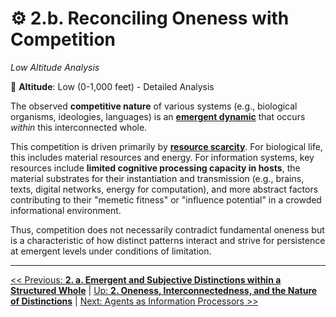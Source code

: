 # ⚙️ 2.b. Reconciling Oneness with Competition
*Low Altitude Analysis*

📍 **Altitude**: Low (0-1,000 feet) - Detailed Analysis

The observed **competitive nature** of various systems (e.g., biological organisms, ideologies, languages) is an [**emergent dynamic**](../glossary.md#emergent-property) that occurs *within* this interconnected whole.

This competition is driven primarily by [**resource scarcity**](../glossary.md#resource-scarcity). For biological life, this includes material resources and energy. For information systems, key resources include **limited cognitive processing capacity in hosts**, the material substrates for their instantiation and transmission (e.g., brains, texts, digital networks, energy for computation), and more abstract factors contributing to their "memetic fitness" or "influence potential" in a crowded informational environment.

Thus, competition does not necessarily contradict fundamental oneness but is a characteristic of how distinct patterns interact and strive for persistence at emergent levels under conditions of limitation.

---
[<< Previous: **2. a. Emergent and Subjective Distinctions within a Structured Whole**](2a-emergent-subjective-distinctions.md) | [Up: **2. Oneness, Interconnectedness, and the Nature of Distinctions**](2-oneness-interconnectedness.md) | [Next: Agents as Information Processors >>](../03-agents-as-information-processors/3-agents-as-information-processors.md)
